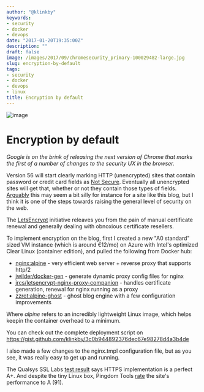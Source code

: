 ```yaml
---
author: "@klinkby"
keywords:
- security
- docker
- devops
date: "2017-01-20T19:35:00Z"
description: ""
draft: false
image: /images/2017/09/chromesecurity_primary-100029482-large.jpg
slug: encryption-by-default
tags:
- security
- docker
- devops
- linux
title: Encryption by default
---
```

![image](/images/2017/09/chromesecurity_primary-100029482-large.jpg)
# Encryption by default

*Google is on the brink of releasing the next version of Chrome that marks the first of a number of changes to the security UX in the browser.*

Version 56 will start clearly marking HTTP (unencrypted) sites that contain password or credit card fields as [Not Secure](https://security.googleblog.com/2016/09/moving-towards-more-secure-web.html). Eventually all unencrypted sites will get that, whether or not they contain those types of fields. [Arguably](https://queue.acm.org/detail.cfm?id=2904894) this may seem a bit silly for instance for a site like this blog, but I think it is one of the steps towards raising the general level of security on the web. 

The [LetsEncrypt](https://letsencrypt.org) initiative releaves you from the pain of manual certificate renewal and generally dealing with obnoxious certificate resellers. 

To implement encryption on the blog, first I created a new "A0 standard" sized VM instance (which is around €12/mo) on Azure with Intel's optimized Clear Linux (container edition), and pulled the following from Docker hub:  

- [nginx:alpine](https://hub.docker.com/_/nginx/) - very efficient web server + reverse proxy that supports http/2
- [jwilder/docker-gen](https://hub.docker.com/r/jwilder/docker-gen/) - generate dynamic proxy config files for nginx
- [jrcs/letsencrypt-nginx-proxy-companion](https://hub.docker.com/r/jrcs/letsencrypt-nginx-proxy-companion/) - handles certificate generation, renewal for nginx running as a proxy
- [zzrot:alpine-ghost](https://hub.docker.com/r/zzrot/alpine-ghost/) - ghost blog engine with a few configuration improvements
 
Where *alpine* refers to an incredibly lightweight Linux image, which helps keepin the container overhead to a minimum.

You can check out the complete deployment script on https://gist.github.com/klinkby/3c0b944892376dec67e98278d4a3b4de

I also made a few changes to the nginx.tmpl configuration file, but as you see, it was really easy to get up and running.

The Qualsys SSL Labs [test result](https://www.ssllabs.com/ssltest/analyze.html?d=www.kli.dk) says HTTPS implementation is a perfect A+. And despite the tiny Linux box, Pingdom Tools [rate](https://tools.pingdom.com/#!/cGWrzr/https://www.kli.dk) the site's performance to A (91).


